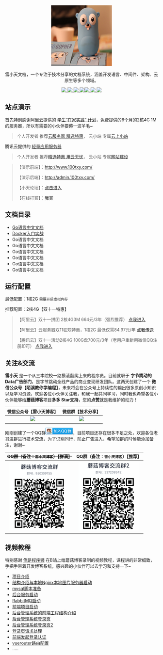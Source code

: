 <p align=center>
  <a href="http://www.100txy.com">
    <img src="./doc/images/gitee/favicon.jpeg" alt="雷小天文档" style="width:200px;height:200px">
  </a>
</p>
<p align=center>
   雷小天文档，一个专注于技术分享的文档系统，涵盖开发语言、中间件、架构、云原生等多个领域。
</p>
<p align="center">
<a target="_blank" href="https://www.oracle.com/technetwork/java/javase/downloads/index.html">
    	<img src="https://img.shields.io/hexpm/l/plug.svg" ></img>
		<img src="https://img.shields.io/badge/JDK-1.8+-green.svg" ></img>
        <img src="https://img.shields.io/badge/springboot-2.2.2.RELEASE-green" ></img>
<img src="https://img.shields.io/badge/SpringCloud-Hoxton.RELEASE-brightgreen" ></img><img src="https://img.shields.io/badge/vue-2.5.17-green" ></img>
<img src="https://img.shields.io/badge/swagger-2.6.1-green" ></img>
<img src="https://img.shields.io/badge/mybatis--plus-3.1.2-green" ></img></a></p>


## 站点演示

首先特别感谢阿里云提供的 [学生“在家实践” 计划](https://developer.aliyun.com/adc/student/)，免费提供的6个月的2核4G 1M的服务器，所以有需要的小伙伴要薅一波羊毛~
>个人开发者 推荐[云服务器 精选特惠](https://www.aliyun.com/daily-act/ecs/activity_selection?userCode=aykpk5i5)，
>云小站 专属[云上小站](https://www.aliyun.com/minisite/goods?userCode=aykpk5i5)

腾讯云提供的 [轻量应用服务器](https://curl.qcloud.com/VUU5UlIp)
 >个人开发者 推荐[精选特惠 用云无忧](https://curl.qcloud.com/YSPVwizs)，
 >云小站 专属[网站建设](https://curl.qcloud.com/VFSLrJSw)

> 【演示前端】：http://www.100txy.com/
>
> 【演示后端】：http://admin.100txy.com/
>
> 【小天论坛】：[点击进入](https://www.lxtkj.cn)
>
> 【在线打赏】：[我赏](https://www.100txy.com/alidonate)

## 文档目录
- [Go语言中文文档](#)
- [Docker入门实战](http://www.100txy.com)
- Go语言中文文档
- Go语言中文文档
- Go语言中文文档
- Go语言中文文档
- Go语言中文文档
- Go语言中文文档

##  运行配置

最低配置：1核2G `需要开启虚拟内存`

推荐配置：2核4G【双十一特惠】

> 【阿里云】双十一拼团 2核4G3M 664元/3年（强烈推荐） [点我进入](http://a.aliyun.com/f1.l0DRK)
>
> 【阿里云】云服务器双11狂欢特惠，1核2G 最低仅需84.97元/年  [点我传送](https://www.aliyun.com/1111/home?userCode=aykpk5i5)
>
> 【腾讯云】双十一活动2核4G 100G盘700元/3年（老用户重新用微信QQ注册即可） [点我进入](https://curl.qcloud.com/YSPVwizs)

## 关注&交流

**雷小天** 是一个从三本院校一路摸滚翻爬上来的程序员。目前就职于 **字节跳动的Data广告部门**，是字节跳动全线产品的商业变现研发团队。这两天创建了一个 **微信公众号【陌溪教你学编程】**，未来将会在公众号上持续性的输出很多原创小知识以及学习资源，欢迎各位小伙伴关注我，和我一起共同学习，同时我也希望各位小伙伴能够给**蘑菇博客**项目**多多 Star支持**，您的**点赞**就是我维护的动力！

|                 微信公众号【雷小天博客】                 |                   微信群【技术分享】                   |
| :----------------------------------------------------------: | :----------------------------------------------------------: |
| <img src="https://www.100txy.com/static/images/icon/weixin.jpg" width="200" /> | <img src="https://gitee.com/moxi159753/wx_picture/raw/master/picture/微信群.png" width="200" /> |

刚刚创建了一个QQ群<a target="_blank" href="//shang.qq.com/wpa/qunwpa?idkey=88bc57d77601a3c5ae97fe6d9c0bfa25c2ae166d8f0b9f6da6f7294097be6d08"><img border="0" src="./doc/images/qq/group.png" alt="蘑菇博客交流群" title="蘑菇博客交流群"></a>，目前项目还存在很多不足之处，欢迎各位老哥进群进行技术交流，为了识别同行，防止广告进入，希望加群的时候能添加备注，谢谢~

|         ~~QQ群（备注：`雷小天博客`）【群满】~~          |            QQ群（备注：`雷小天博客`）【推荐】            |
| :---------------------------------------------------: | :----------------------------------------------------: |
| <img src="./doc/images/qq/qqGroup.png" width="200" /> | <img src="./doc/images/qq/qqGroup2.png" width="200" /> |

## 视频教程

特别感谢 [俺是程序狮](https://space.bilibili.com/277038643) 在B站上给蘑菇博客录制的视频教程，课程讲的非常细致，手把手带着开发博客系统，感兴趣的小伙伴可以去学习和支持一下~

- [项目介绍](https://www.bilibili.com/video/BV1Si4y1u7H4)
- [结构介绍与本地Nginx本地图片服务器启动](https://www.bilibili.com/video/BV1AA411e7W5)
- [mysql脚本准备](https://www.bilibili.com/video/BV1kv411v7ND)
- [后台服务启动](https://www.bilibili.com/video/BV1Nv411i7wu)
- [RabbitMQ启动](https://www.bilibili.com/video/BV1mD4y1U7GT)
- [前端项目启动](https://www.bilibili.com/video/BV1B541187Ez)
- [后台管理系统的前端工程结构介绍](https://www.bilibili.com/video/BV1D54y1U78F)
- [后台管理系统登录页](https://www.bilibili.com/video/BV1854y127d6)
- [后台管理系统登录页2](https://www.bilibili.com/video/BV1DD4y1d7Tx)
- [登录页请求处理](https://www.bilibili.com/video/BV1aT4y1w7Ux)
- [前端发起登录认证](https://www.bilibili.com/video/BV1Rp4y1Y7fj)
- [vuerouter路由配置](https://www.bilibili.com/video/BV14A411n72S)
- .....